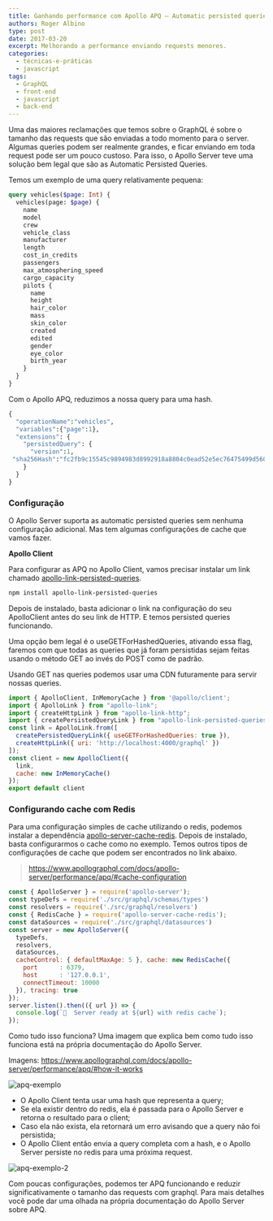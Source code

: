 ```yaml
---
title: Ganhando performance com Apollo APQ — Automatic persisted queries
authors: Roger Albino
type: post
date: 2017-03-20
excerpt: Melhorando a performance enviando requests menores.
categories:
  - técnicas-e-práticas
  - javascript
tags:
  - GraphQL
  - front-end
  - javascript
  - back-end
---
```


Uma das maiores reclamações que temos sobre o GraphQL é sobre o tamanho das requests que são enviadas a todo momento para o server. Algumas queries podem ser realmente grandes, e ficar enviando em toda request pode ser um pouco custoso. Para isso, o Apollo Server teve uma solução bem legal que são as Automatic Persisted Queries.

Temos um exemplo de uma query relativamente pequena:

```graphql
query vehicles($page: Int) {
  vehicles(page: $page) {
    name
    model
    crew
    vehicle_class
    manufacturer
    length
    cost_in_credits
    passengers
    max_atmosphering_speed
    cargo_capacity
    pilots {
      name
      height
      hair_color
      mass
      skin_color
      created
      edited
      gender
      eye_color
      birth_year
    }
  }
}
```

Com o Apollo APQ, reduzimos a nossa query para uma hash.

```graphql
{
  "operationName":"vehicles",
  "variables":{"page":1},
  "extensions": {
    "persistedQuery": {
      "version":1,
 "sha256Hash":"fc2fb9c15545c9894983d8992918a8804c0ead52e5ec76475499d560a7c220f5"
    }
  }
}
```

### Configuração

O Apollo Server suporta as automatic persisted queries sem nenhuma configuração adicional. Mas tem algumas configurações de cache que vamos fazer.

**Apollo Client**

Para configurar as APQ no Apollo Client, vamos precisar instalar um link chamado [apollo-link-persisted-queries](https://github.com/apollographql/apollo-link-persisted-queries).

```bash
npm install apollo-link-persisted-queries
```

Depois de instalado, basta adicionar o link na configuração do seu ApolloClient antes do seu link de HTTP. E temos persisted queries funcionando.

Uma opção bem legal é o useGETForHashedQueries, ativando essa flag, faremos com que todas as queries que já foram persistidas sejam feitas usando o método GET ao invés do POST como de padrão.

Usando GET nas queries podemos usar uma CDN futuramente para servir nossas queries.

```js
import { ApolloClient, InMemoryCache } from '@apollo/client';
import { ApolloLink } from "apollo-link";
import { createHttpLink } from "apollo-link-http";
import { createPersistedQueryLink } from "apollo-link-persisted-queries";
const link = ApolloLink.from([
  createPersistedQueryLink({ useGETForHashedQueries: true }),
  createHttpLink({ uri: 'http://localhost:4000/graphql' })
]);
const client = new ApolloClient({
  link,
  cache: new InMemoryCache()
});
export default client
```

### Configurando cache com Redis

Para uma configuração simples de cache utilizando o redis, podemos instalar a dependência [apollo-server-cache-redis](https://www.npmjs.com/package/apollo-server-cache-redis). Depois de instalado, basta configurarmos o cache como no exemplo. Temos outros tipos de configurações de cache que podem ser encontrados no link abaixo.

> https://www.apollographql.com/docs/apollo-server/performance/apq/#cache-configuration

```js
const { ApolloServer } = require('apollo-server');
const typeDefs = require('./src/graphql/schemas/types')
const resolvers = require('./src/graphql/resolvers')
const { RedisCache } = require('apollo-server-cache-redis');
const dataSources = require('./src/graphql/datasources')
const server = new ApolloServer({
  typeDefs,
  resolvers,
  dataSources,
  cacheControl: { defaultMaxAge: 5 }, cache: new RedisCache({
    port      : 6379,
    host      : '127.0.0.1',
    connectTimeout: 10000
  }), tracing: true
});
server.listen().then(({ url }) => {
  console.log(`🚀  Server ready at ${url} with redis cache`);
});
```

Como tudo isso funciona? Uma imagem que explica bem como tudo isso funciona está na própria documentação do Apollo Server.

Imagens: https://www.apollographql.com/docs/apollo-server/performance/apq/#how-it-works

![apq-exemplo](https://user-images.githubusercontent.com/4194366/148597182-0829a21e-3618-4742-845e-05e8a6dcc4a9.png)

- O Apollo Client tenta usar uma hash que representa a query;
- Se ela existir dentro do redis, ela é passada para o Apollo Server e retorna o resultado para o client;
- Caso ela não exista, ela retornará um erro avisando que a query não foi persistida;
- O Apollo Client então envia a query completa com a hash, e o Apollo Server persiste no redis para uma próxima request.

![apq-exemplo-2](https://user-images.githubusercontent.com/4194366/148597255-02286797-a70f-4892-b693-4ffd1a6e66b4.png)

Com poucas configurações, podemos ter APQ funcionando e reduzir significativamente o tamanho das requests com graphql.
Para mais detalhes você pode dar uma olhada na própria documentação do Apollo Server sobre APQ.
